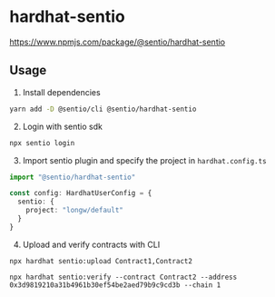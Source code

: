 # hardhat-sentio

https://www.npmjs.com/package/@sentio/hardhat-sentio

## Usage

1. Install dependencies

``` bash
yarn add -D @sentio/cli @sentio/hardhat-sentio
```

2. Login with sentio sdk

``` bash
npx sentio login
```

3. Import sentio plugin and specify the project in `hardhat.config.ts`

``` typescript
import "@sentio/hardhat-sentio"

const config: HardhatUserConfig = {
  sentio: {
    project: "longw/default"
  }
}
```

4. Upload and verify contracts with CLI

```
npx hardhat sentio:upload Contract1,Contract2

npx hardhat sentio:verify --contract Contract2 --address 0x3d9819210a31b4961b30ef54be2aed79b9c9cd3b --chain 1
```
